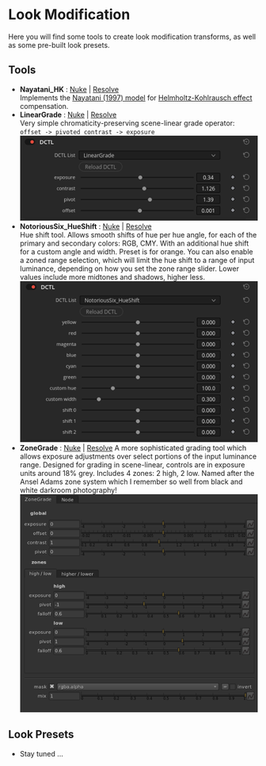 # Look Modification
Here you will find some tools to create look modification transforms, as well as some pre-built look presets.

## Tools
- **Nayatani_HK** : [Nuke](tools/nuke/Nayatani_HK.nk) | [Resolve](tools/resolve/Nayatani_HK.dctl)  
  Implements the [Nayatani (1997) model](https://doi.org/10.1002/(SICI)1520-6378(199608)21:4<252::AID-COL1>3.0.CO;2-P) for [Helmholtz-Kohlrausch effect](https://en.wikipedia.org/wiki/Helmholtz%E2%80%93Kohlrausch_effect) compensation.
- **LinearGrade** : [Nuke](tools/nuke/LinearGrade.nk) | [Resolve](tools/resolve/LinearGrade.dctl)  
  Very simple chromaticity-preserving scene-linear grade operator: `offset -> pivoted contrast -> exposure`  
  ![LinearGrade UI](docs/img/ui/LinearGrade_ResolveUI.png)
- **NotoriousSix_HueShift** : [Nuke](tools/nuke/NotoriousSix_HueShift.nk) | [Resolve](tools/resolve/NotoriousSix_HueShift.dctl)  
  Hue shift tool. Allows smooth shifts of hue per hue angle, for each of the primary and secondary colors: RGB, CMY. With an additional hue shift for a custom angle and width. Preset is for orange. You can also enable a zoned range selection, which will limit the hue shift to a range of input luminance, depending on how you set the zone range slider. Lower values include more midtones and shadows, higher less.  
  ![HueShift UI](docs/img/ui/NotoriousSix_HueShift_ResolveUI.png)
- **ZoneGrade** : [Nuke](tools/nuke/ZoneGrade.nk) | [Resolve](tools/resolve/ZoneGrade.dctl)
  A more sophisticated grading tool which allows exposure adjustments over select portions of the input luminance range. Designed for grading in scene-linear, controls are in exposure units around 18% grey. Includes 4 zones: 2 high, 2 low. Named after the Ansel Adams zone system which I remember so well from black and white darkroom photography!  
  ![ZoneGrade UI](docs/img/ui/ZoneGrade_Nuke.png)

## Look Presets
- Stay tuned ...
